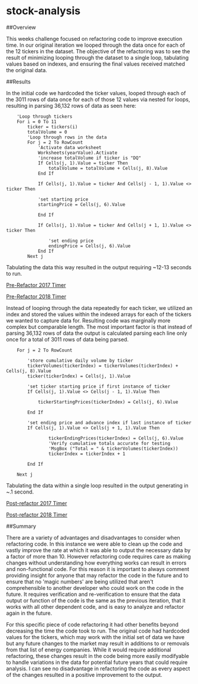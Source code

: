 # stock-analysis

##Overview

This weeks challenge focused on refactoring code to improve execution time. In our original iteration we looped through the data once for each of the 12 tickers in the dataset. The objective of the refactoring was to see the result of minimizing looping through the dataset to a single loop, tabulating values based on indexes, and ensuring the final values received matched the original data.

##Results

In the initial code we hardcoded the ticker values, looped through each of the 3011 rows of data once for each of those 12 values via nested for loops, resulting in parsing 36,132 rows of data as seen here:

```
    'Loop through tickers
    For i = 0 To 11
        ticker = tickers(i)
        totalVolume = 0
        'Loop through rows in the data
        For j = 2 To RowCount
            'Activate data worksheet
            Worksheets(yearValue).Activate
            'increase totalVolume if ticker is "DQ"
            If Cells(j, 1).Value = ticker Then
                totalVolume = totalVolume + Cells(j, 8).Value
            End If
        
            If Cells(j, 1).Value = ticker And Cells(j - 1, 1).Value <> ticker Then
        
            'set starting price
            startingPrice = Cells(j, 6).Value
            
            End If
        
            If Cells(j, 1).Value = ticker And Cells(j + 1, 1).Value <> ticker Then
        
                'set ending price
                endingPrice = Cells(j, 6).Value
            End If
        Next j
```

Tabulating the data this way resulted in the output requiring ~12-13 seconds to run.

[Pre-Refactor 2017 Timer](Resources/Pre-Refactor_Timer_2017.png)

[Pre-Refactor 2018 Timer](Resources/Pre-Refactor_Timer_2018.png)

Instead of looping through the data repeatedly for each ticker, we utilized an index and stored the values within the indexed arrays for each of the tickers we wanted to capture data for. Resulting code was marginally more complex but comparable length. The most important factor is that instead of parsing 36,132 rows of data the output is calculated parsing each line only once for a total of 3011 rows of data being parsed.

```
    For j = 2 To RowCount
    
        'store cumulative daily volume by ticker
        tickerVolumes(tickerIndex) = tickerVolumes(tickerIndex) + Cells(j, 8).Value
        ticker(tickerIndex) = Cells(j, 1).Value
        
        'set ticker starting price if first instance of ticker
        If Cells(j, 1).Value <> Cells(j - 1, 1).Value Then
        
            tickerStartingPrices(tickerIndex) = Cells(j, 6).Value
            
        End If
        
        'set ending price and advance index if last instance of ticker
        If Cells(j, 1).Value <> Cells(j + 1, 1).Value Then
        
                tickerEndingPrices(tickerIndex) = Cells(j, 6).Value
                'Verify cumulative totals accurate for testing
                'MsgBox ("Total = " & tickerVolumes(tickerIndex))
                tickerIndex = tickerIndex + 1
                
        End If
       
    Next j
```

Tabulating the data within a single loop resulted in the output generating in ~.1 second. 

[Post-refactor 2017 Timer](Resources/VBA_Challenge_2017.png)

[Post-refactor 2018 Timer](Resources/VBA_Challenge_2018.png)

##Summary

There are a variety of advantages and disadvantages to consider when refactoring code. In this instance we were able to clean up the code and vastly improve the rate at which it was able to output the necessary data by a factor of more than 10. However refactoring code requires care as making changes without understanding how everything works can result in errors and non-functional code. For this reason it is important to always comment providing insight for anyone that may refactor the code in the future and to ensure that no 'magic numbers' are being utilized that aren't comprehensible to another developer who could work on the code in the future. It requires verification and re-verification to ensure that the data output or function of the code is the same as the previous iteration, that it works with all other dependent code, and is easy to analyze and refactor again in the future.

For this specific piece of code refactoring it had other benefits beyond decreasing the time the code took to run. The original code had hardcoded values for the tickers, which may work with the initial set of data we have but any future changes to the market may result in additions to or removals from that list of energy companies. While it would require additional refactoring, these changes result in the code being more easily modifyable to handle variations in the data for potential future years that could require analysis. I can see no disadvantage in refactoring the code as every aspect of the changes resulted in a positive improvement to the output.
